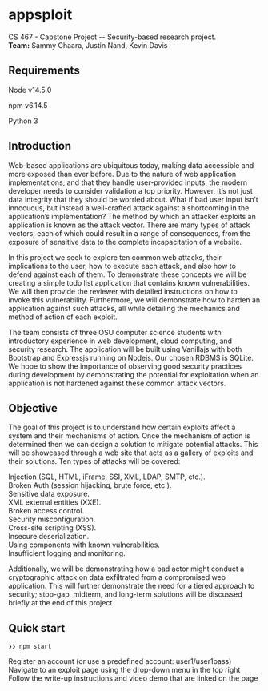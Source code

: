 # appsploit
CS 467 - Capstone Project -- Security-based research project.  
**Team:** Sammy Chaara, Justin Nand, Kevin Davis

## Requirements

Node v14.5.0

npm v6.14.5

Python 3

## Introduction
Web-based applications are ubiquitous today, making data accessible and more exposed than ever before. Due to the nature of web application implementations, and that they handle user-provided inputs, the modern developer needs to consider validation a top priority. However, it’s not just data integrity that they should be worried about. What if bad user input isn’t innocuous, but instead a well-crafted attack against a shortcoming in the application’s implementation? The method by which an attacker exploits an application is known as the attack vector. There are many types of attack vectors, each of which could result in a range of consequences, from the exposure of sensitive data to the complete incapacitation of a website.

In this project we seek to explore ten common web attacks, their implications to the user, how to execute each attack, and also how to defend against each of them. To demonstrate these concepts we will be creating a simple todo list application that contains known vulnerabilities. We will then provide the reviewer with detailed instructions on how to invoke this vulnerability. Furthermore, we will demonstrate how to harden an application against such attacks, all while detailing the mechanics and method of action of each exploit.

The team consists of three OSU computer science students with introductory experience in web development, cloud computing, and security research. The application will be built using Vanillajs with both Bootstrap and Expressjs running on Nodejs. Our chosen RDBMS is SQLite. We hope to show the importance of observing good security practices during development by demonstrating the potential for exploitation when an application is not hardened against these common attack vectors.

## Objective
The goal of this project is to understand how certain exploits affect a system and their mechanisms of action. Once the mechanism of action is determined then we can design a solution to mitigate potential attacks. This will be showcased through a web site that acts as a gallery of exploits and their solutions. Ten types of attacks will be covered:

Injection (SQL, HTML, iFrame, SSI, XML, LDAP, SMTP, etc.).  
Broken Auth (session hijacking, brute force, etc.).  
Sensitive data exposure.  
XML external entities (XXE).  
Broken access control.  
Security misconfiguration.  
Cross-site scripting (XSS).   
Insecure deserialization.  
Using components with known vulnerabilities.  
Insufficient logging and monitoring.  

Additionally, we will be demonstrating how a bad actor might conduct a cryptographic attack on data exfiltrated from a compromised web application. This will further demonstrate the need for a tiered approach to security; stop-gap, midterm, and long-term solutions will be discussed briefly at the end of this project

## Quick start

```
❯❯ npm start
```
Register an account (or use a predefined account: user1/user1pass)
Navigate to an exploit page using the drop-down menu in the top right
Follow the write-up instructions and video demo that are linked on the page